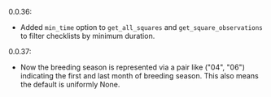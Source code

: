 0.0.36: 

- Added `min_time` option to `get_all_squares` and `get_square_observations` to filter checklists by minimum duration.

0.0.37: 

- Now the breeding season is represented via a pair like ("04", "06") indicating the first and last month of breeding season.  This also means the default is uniformly None. 

